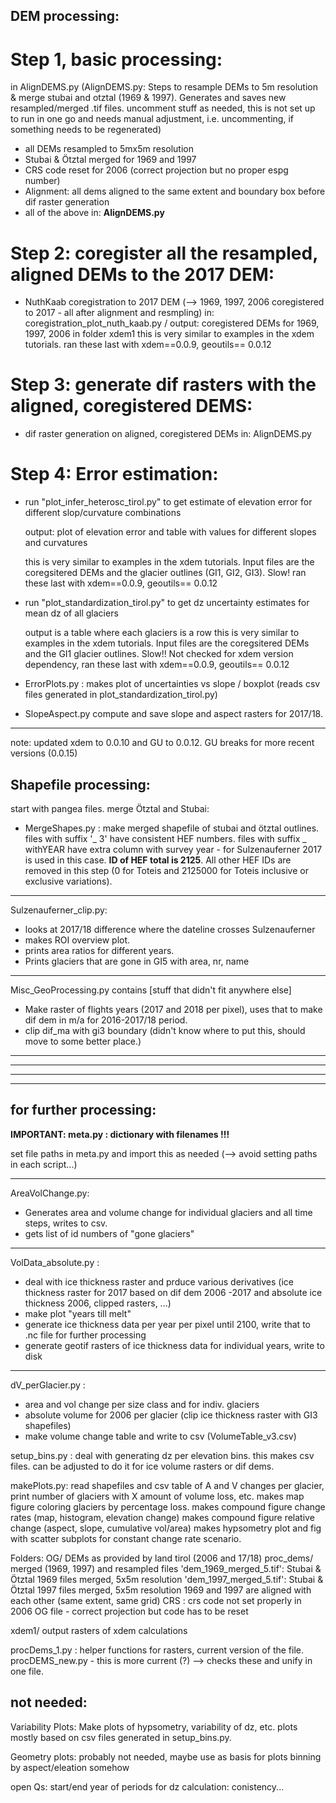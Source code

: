 ## DEM processing:   
# Step 1, basic processing:  
in AlignDEMS.py 
(AlignDEMS.py: Steps to resample DEMs to 5m resolution & merge stubai and otztal (1969 & 1997). Generates and saves new resampled/merged .tif files. uncomment stuff as needed, this is not set up to run in one go and needs manual adjustment, i.e. uncommenting, if something needs to be regenerated)
* all DEMs resampled to 5mx5m resolution  
* Stubai & Ötztal merged for 1969 and 1997  
* CRS code reset for 2006 (correct projection but no proper espg number)  
* Alignment: all dems aligned to the same extent and boundary box before dif raster generation
* all of the above in: **AlignDEMS.py**    

# Step 2: coregister all the resampled, aligned DEMs to the 2017 DEM:  
* NuthKaab coregistration to 2017 DEM (--> 1969, 1997, 2006 coregistered to 2017 - all after alignment and resmpling)
	in: coregistration_plot_nuth_kaab.py / output: coregistered DEMs for 1969, 1997, 2006 in folder xdem1
	this is very similar to examples in the xdem tutorials. ran these last with xdem==0.0.9, geoutils== 0.0.12
 
# Step 3: generate dif rasters with the aligned, coregistered DEMS:   
* dif raster generation on aligned, coregistered DEMs
	in: AlignDEMS.py 

# Step 4: Error estimation:
* run "plot_infer_heterosc_tirol.py" to get estimate of elevation error for different slop/curvature combinations

    output: plot of elevation error and table with values for different slopes and curvatures
	
    this is very similar to examples in the xdem tutorials. Input files are the coregsitered DEMs and the glacier outlines (GI1, GI2, GI3). Slow! ran these last with xdem==0.0.9, geoutils== 0.0.12

* run "plot_standardization_tirol.py" to get dz uncertainty estimates for mean dz of all glaciers 
	
    output is a table where each glaciers is a row
    this is very similar to examples in the xdem tutorials. Input files are the coregsitered DEMs and the GI1 glacier outlines. Slow!! Not checked for xdem version dependency, ran these last with xdem==0.0.9, geoutils== 0.0.12  
    
* ErrorPlots.py : makes plot of uncertainties vs slope / boxplot (reads csv files generated in plot_standardization_tirol.py) 

* SlopeAspect.py compute and save slope and aspect rasters for 2017/18. 

------
note: updated xdem to 0.0.10 and GU to 0.0.12. GU breaks for more recent versions (0.0.15)

## Shapefile processing:     
start with pangea files.
merge Ötztal and Stubai:
* MergeShapes.py : make merged shapefile of stubai and ötztal outlines. files with suffix '_ 3' have consistent HEF numbers. files with suffix _ withYEAR have extra column with survey year - for Sulzenauferner 2017 is used in this case. **ID of HEF total is 2125**. All other HEF IDs are removed in this step (0 for Toteis and 2125000 for Toteis inclusive or exclusive variations).
---   
Sulzenauferner_clip.py:   
* looks at 2017/18 difference where the dateline crosses Sulzenauferner
* makes ROI overview plot. 
* prints area ratios for different years.   
* Prints glaciers that are gone in GI5 with area, nr, name

---
Misc_GeoProcessing.py contains [stuff that didn't fit anywhere else]
* Make raster of flights years (2017 and 2018 per pixel), uses that to make dif dem in m/a for 2016-2017/18 period.
* clip dif_ma with gi3 boundary (didn't know where to put this, should move to some better place.)
---

---
---
---
## for further processing:   

**IMPORTANT: meta.py : dictionary with filenames !!!**  

set file paths in meta.py and import this as needed (--> avoid setting paths in each script...)   

---
AreaVolChange.py:   
* Generates area and volume change for individual glaciers and all time steps, writes to csv.   
* gets list of id numbers of "gone glaciers" 

---

VolData_absolute.py : 
* deal with ice thickness raster and prduce various derivatives (ice thickness raster for 2017 based on dif dem 2006 -2017 and absolute ice thickness 2006, clipped rasters, ...)
* make plot "years till melt"
* generate ice thickness data per year per pixel until 2100, write that to .nc file for further processing
* generate geotif rasters of ice thickness data for individual years, write to disk

---

dV_perGlacier.py : 
- area and vol change per size class and for indiv. glaciers
- absolute volume for 2006 per glacier (clip ice thickness raster with GI3 shapefiles)
- make volume change table and write to csv (VolumeTable_v3.csv)




setup_bins.py :
deal with generating dz per elevation bins. this makes csv files. can be adjusted to do it for ice volume rasters or dif dems. 







makePlots.py:
read shapefiles and csv table of A and V changes per glacier, print number of glaciers with X amount of volume loss, etc. 
makes map figure coloring glaciers by percentage loss.
makes compound figure change rates (map, histogram, elevation change)
makes compound figure relative change (aspect, slope, cumulative vol/area)
makes hypsometry plot and fig with scatter subplots for constant change rate scenario.


Folders: 
OG/ DEMs as provided by land tirol (2006 and 17/18)
proc_dems/ merged (1969, 1997) and resampled files
	'dem_1969_merged_5.tif': Stubai & Ötztal 1969 files merged, 5x5m resolution
	'dem_1997_merged_5.tif': Stubai & Ötztal 1997 files merged, 5x5m resolution
	1969 and 1997 are aligned with each other (same extent, same grid)
	CRS : crs code not set properly in 2006 OG file - correct projection but code has to be reset

xdem1/ output rasters of xdem calculations



procDems_1.py : helper functions for rasters, current version of the file. 
procDEMS_new.py - this is more current (?)
--> checks these and unify in one file.







## not needed:
Variability Plots: 
Make plots of hypsometry, variability of dz, etc. plots mostly based on csv files generated in setup_bins.py. 

Geometry plots: probably not needed, maybe use as basis for plots binning by aspect/eleation somehow

open Qs: 
start/end year of periods for dz calculation: conistency...
